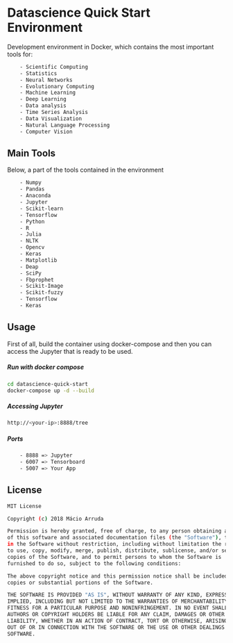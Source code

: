 # Datascience Quick Start Environment
Development environment in Docker, which contains the most important tools 
for: 

```sh
    - Scientific Computing
    - Statistics 
    - Neural Networks 
    - Evolutionary Computing 
    - Machine Learning 
    - Deep Learning
    - Data analysis
    - Time Series Analysis
    - Data Visualization
    - Natural Language Processing
    - Computer Vision
```

## Main Tools
Below, a part of the tools contained in the environment
```sh
    - Numpy
    - Pandas 
    - Anaconda 
    - Jupyter 
    - Scikit-learn
    - Tensorflow
    - Python
    - R
    - Julia
    - NLTK
    - Opencv
    - Keras
    - Matplotlib
    - Deap
    - SciPy
    - Fbprophet
    - Scikit-Image
    - Scikit-fuzzy
    - Tensorflow
    - Keras
```


## Usage
First of all, build the container using docker-compose and then you can 
access the Jupyter that is ready to be used.

##### Run with docker compose
```sh
cd datascience-quick-start
docker-compose up -d --build
```

##### Accessing Jupyter
```sh
http://<your-ip>:8888/tree
```

##### Ports
```sh
    - 8888 => Jupyter
    - 6007 => Tensorboard
    - 5007 => Your App
```

## License
```sh
MIT License

Copyright (c) 2018 Mácio Arruda

Permission is hereby granted, free of charge, to any person obtaining a copy
of this software and associated documentation files (the "Software"), to deal
in the Software without restriction, including without limitation the rights
to use, copy, modify, merge, publish, distribute, sublicense, and/or sell
copies of the Software, and to permit persons to whom the Software is
furnished to do so, subject to the following conditions:

The above copyright notice and this permission notice shall be included in all
copies or substantial portions of the Software.

THE SOFTWARE IS PROVIDED "AS IS", WITHOUT WARRANTY OF ANY KIND, EXPRESS OR
IMPLIED, INCLUDING BUT NOT LIMITED TO THE WARRANTIES OF MERCHANTABILITY,
FITNESS FOR A PARTICULAR PURPOSE AND NONINFRINGEMENT. IN NO EVENT SHALL THE
AUTHORS OR COPYRIGHT HOLDERS BE LIABLE FOR ANY CLAIM, DAMAGES OR OTHER
LIABILITY, WHETHER IN AN ACTION OF CONTRACT, TORT OR OTHERWISE, ARISING FROM,
OUT OF OR IN CONNECTION WITH THE SOFTWARE OR THE USE OR OTHER DEALINGS IN THE
SOFTWARE.
```